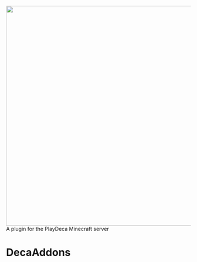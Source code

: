 <a href="https://playdeca.com"><img src="https://playdeca.com/assets/images/logos/PlayDecaBannerPNG.png" style="max-width:100%;" width="600"></a>
<br>
A plugin for the PlayDeca Minecraft server
# **DecaAddons**
